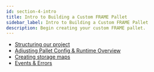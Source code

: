 ```yaml
---
id: section-4-intro
title: Intro to Building a Custom FRAME Pallet
sidebar_label: Intro to Building a Custom FRAME Pallet
description: Begin creating your custom FRAME pallet.
---
```


- [Structuring our project](./Substrate/section4/project-structure.md)
- [Adjusting Pallet Config & Runtime Overview](./Substrate/section4/pallet-config.md)
- [Creating storage maps](./Substrate/section4/create-storage-map.md)
- [Events & Errors](./Substrate/section4/events-errors.md)